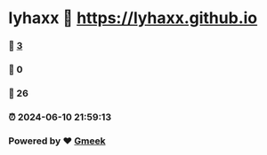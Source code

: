 # lyhaxx :link: https://lyhaxx.github.io 
### :page_facing_up: [3](https://lyhaxx.github.io/tag.html) 
### :speech_balloon: 0 
### :hibiscus: 26 
### :alarm_clock: 2024-06-10 21:59:13 
### Powered by :heart: [Gmeek](https://github.com/Meekdai/Gmeek)
